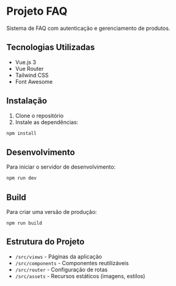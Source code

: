 # Projeto FAQ

Sistema de FAQ com autenticação e gerenciamento de produtos.

## Tecnologias Utilizadas

- Vue.js 3
- Vue Router
- Tailwind CSS
- Font Awesome

## Instalação

1. Clone o repositório
2. Instale as dependências:
```bash
npm install
```

## Desenvolvimento

Para iniciar o servidor de desenvolvimento:
```bash
npm run dev
```

## Build

Para criar uma versão de produção:
```bash$$
npm run build
```

## Estrutura do Projeto

- `/src/views` - Páginas da aplicação
- `/src/components` - Componentes reutilizáveis
- `/src/router` - Configuração de rotas
- `/src/assets` - Recursos estáticos (imagens, estilos)
